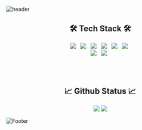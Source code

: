 ![header](https://capsule-render.vercel.app/api?type=Wave&color=088aec&height=300&section=header&text=rrrmaster&fontSize=90&animation=fadeIn&fontAlignY=38&desc=Github%20Repository&descAlignY=51&descAlign=62)

<h2 align="center"><b>🛠 Tech Stack 🛠</b></h2>

<p align="center">
<img src="https://img.shields.io/badge/C++-00599C?style=flat-square&logo=c%2B%2B&logoColor=white"/></a> &nbsp 
<img src="https://img.shields.io/badge/C Sharp-239120?style=flat-square&logo=c%2B%2B&logoColor=white"/></a> &nbsp 
<img src="https://img.shields.io/badge/JavaScript-F7DF1E?style=flat-square&logo=JavaScript&logoColor=white"/></a> &nbsp
<img src="https://img.shields.io/badge/Kotlin-7F52FF?style=flat-square&logo=Kotlin&logoColor=white"/></a> &nbsp
<img src="https://img.shields.io/badge/Go-00ADD8?style=flat-square&logo=Go&logoColor=white"/></a> &nbsp
<img src="https://img.shields.io/badge/MySQL-4479A1?style=flat-square&logo=MySQL&logoColor=white"/></a> &nbsp
<br/>
<img src="https://img.shields.io/badge/Amazon AWS-232F3E?style=flat-square&logo=Amazon AWS&logoColor=white"/></a> &nbsp
<img src="https://img.shields.io/badge/Unity-000000?style=flat-square&logo=Unity&logoColor=white"/></a> &nbsp
</p>

<br/><br/>
<h2 align="center"><b>📈 Github Status 📈</b></h2>

<p align="center">
<img src="https://github-readme-stats.vercel.app/api?username=rrrmaster"/>
<img src="https://github-readme-stats.vercel.app/api/top-langs/?username=rrrmaster&langs_count=3"/>
</p>

![Footer](https://capsule-render.vercel.app/api?type=Wave&color=088aec&height=200&section=footer)
